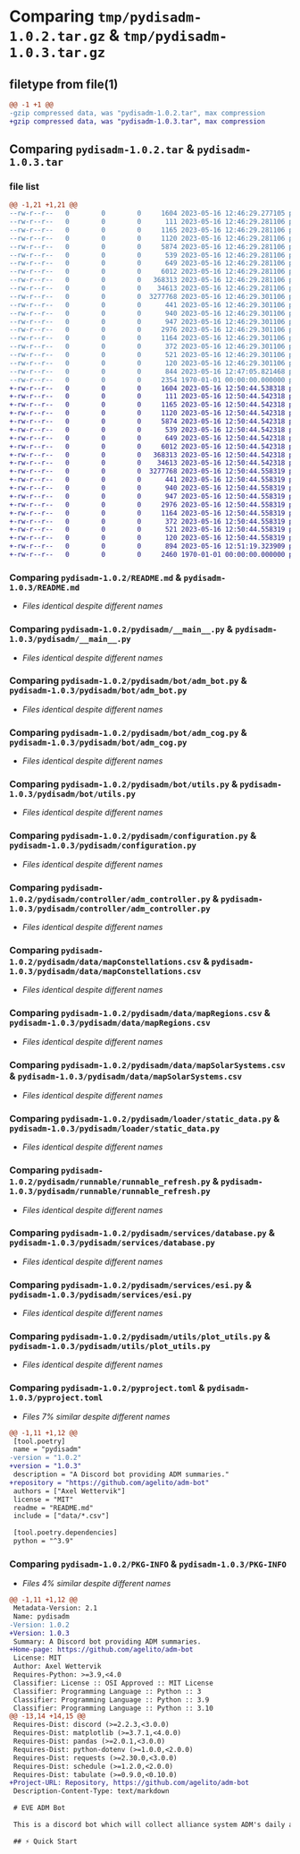 # Comparing `tmp/pydisadm-1.0.2.tar.gz` & `tmp/pydisadm-1.0.3.tar.gz`

## filetype from file(1)

```diff
@@ -1 +1 @@
-gzip compressed data, was "pydisadm-1.0.2.tar", max compression
+gzip compressed data, was "pydisadm-1.0.3.tar", max compression
```

## Comparing `pydisadm-1.0.2.tar` & `pydisadm-1.0.3.tar`

### file list

```diff
@@ -1,21 +1,21 @@
--rw-r--r--   0        0        0     1604 2023-05-16 12:46:29.277105 pydisadm-1.0.2/README.md
--rw-r--r--   0        0        0      111 2023-05-16 12:46:29.281106 pydisadm-1.0.2/pydisadm/__init__.py
--rw-r--r--   0        0        0     1165 2023-05-16 12:46:29.281106 pydisadm-1.0.2/pydisadm/__main__.py
--rw-r--r--   0        0        0     1120 2023-05-16 12:46:29.281106 pydisadm-1.0.2/pydisadm/bot/adm_bot.py
--rw-r--r--   0        0        0     5874 2023-05-16 12:46:29.281106 pydisadm-1.0.2/pydisadm/bot/adm_cog.py
--rw-r--r--   0        0        0      539 2023-05-16 12:46:29.281106 pydisadm-1.0.2/pydisadm/bot/utils.py
--rw-r--r--   0        0        0      649 2023-05-16 12:46:29.281106 pydisadm-1.0.2/pydisadm/configuration.py
--rw-r--r--   0        0        0     6012 2023-05-16 12:46:29.281106 pydisadm-1.0.2/pydisadm/controller/adm_controller.py
--rw-r--r--   0        0        0   368313 2023-05-16 12:46:29.281106 pydisadm-1.0.2/pydisadm/data/mapConstellations.csv
--rw-r--r--   0        0        0    34613 2023-05-16 12:46:29.281106 pydisadm-1.0.2/pydisadm/data/mapRegions.csv
--rw-r--r--   0        0        0  3277768 2023-05-16 12:46:29.301106 pydisadm-1.0.2/pydisadm/data/mapSolarSystems.csv
--rw-r--r--   0        0        0      441 2023-05-16 12:46:29.301106 pydisadm-1.0.2/pydisadm/loader/datasets.py
--rw-r--r--   0        0        0      940 2023-05-16 12:46:29.301106 pydisadm-1.0.2/pydisadm/loader/static_data.py
--rw-r--r--   0        0        0      947 2023-05-16 12:46:29.301106 pydisadm-1.0.2/pydisadm/runnable/runnable_refresh.py
--rw-r--r--   0        0        0     2976 2023-05-16 12:46:29.301106 pydisadm-1.0.2/pydisadm/services/database.py
--rw-r--r--   0        0        0     1164 2023-05-16 12:46:29.301106 pydisadm-1.0.2/pydisadm/services/esi.py
--rw-r--r--   0        0        0      372 2023-05-16 12:46:29.301106 pydisadm-1.0.2/pydisadm/utils/datetime_utils.py
--rw-r--r--   0        0        0      521 2023-05-16 12:46:29.301106 pydisadm-1.0.2/pydisadm/utils/plot_utils.py
--rw-r--r--   0        0        0      120 2023-05-16 12:46:29.301106 pydisadm-1.0.2/pydisadm/utils/thread_utils.py
--rw-r--r--   0        0        0      844 2023-05-16 12:47:05.821468 pydisadm-1.0.2/pyproject.toml
--rw-r--r--   0        0        0     2354 1970-01-01 00:00:00.000000 pydisadm-1.0.2/PKG-INFO
+-rw-r--r--   0        0        0     1604 2023-05-16 12:50:44.538318 pydisadm-1.0.3/README.md
+-rw-r--r--   0        0        0      111 2023-05-16 12:50:44.542318 pydisadm-1.0.3/pydisadm/__init__.py
+-rw-r--r--   0        0        0     1165 2023-05-16 12:50:44.542318 pydisadm-1.0.3/pydisadm/__main__.py
+-rw-r--r--   0        0        0     1120 2023-05-16 12:50:44.542318 pydisadm-1.0.3/pydisadm/bot/adm_bot.py
+-rw-r--r--   0        0        0     5874 2023-05-16 12:50:44.542318 pydisadm-1.0.3/pydisadm/bot/adm_cog.py
+-rw-r--r--   0        0        0      539 2023-05-16 12:50:44.542318 pydisadm-1.0.3/pydisadm/bot/utils.py
+-rw-r--r--   0        0        0      649 2023-05-16 12:50:44.542318 pydisadm-1.0.3/pydisadm/configuration.py
+-rw-r--r--   0        0        0     6012 2023-05-16 12:50:44.542318 pydisadm-1.0.3/pydisadm/controller/adm_controller.py
+-rw-r--r--   0        0        0   368313 2023-05-16 12:50:44.542318 pydisadm-1.0.3/pydisadm/data/mapConstellations.csv
+-rw-r--r--   0        0        0    34613 2023-05-16 12:50:44.542318 pydisadm-1.0.3/pydisadm/data/mapRegions.csv
+-rw-r--r--   0        0        0  3277768 2023-05-16 12:50:44.558319 pydisadm-1.0.3/pydisadm/data/mapSolarSystems.csv
+-rw-r--r--   0        0        0      441 2023-05-16 12:50:44.558319 pydisadm-1.0.3/pydisadm/loader/datasets.py
+-rw-r--r--   0        0        0      940 2023-05-16 12:50:44.558319 pydisadm-1.0.3/pydisadm/loader/static_data.py
+-rw-r--r--   0        0        0      947 2023-05-16 12:50:44.558319 pydisadm-1.0.3/pydisadm/runnable/runnable_refresh.py
+-rw-r--r--   0        0        0     2976 2023-05-16 12:50:44.558319 pydisadm-1.0.3/pydisadm/services/database.py
+-rw-r--r--   0        0        0     1164 2023-05-16 12:50:44.558319 pydisadm-1.0.3/pydisadm/services/esi.py
+-rw-r--r--   0        0        0      372 2023-05-16 12:50:44.558319 pydisadm-1.0.3/pydisadm/utils/datetime_utils.py
+-rw-r--r--   0        0        0      521 2023-05-16 12:50:44.558319 pydisadm-1.0.3/pydisadm/utils/plot_utils.py
+-rw-r--r--   0        0        0      120 2023-05-16 12:50:44.558319 pydisadm-1.0.3/pydisadm/utils/thread_utils.py
+-rw-r--r--   0        0        0      894 2023-05-16 12:51:19.323909 pydisadm-1.0.3/pyproject.toml
+-rw-r--r--   0        0        0     2460 1970-01-01 00:00:00.000000 pydisadm-1.0.3/PKG-INFO
```

### Comparing `pydisadm-1.0.2/README.md` & `pydisadm-1.0.3/README.md`

 * *Files identical despite different names*

### Comparing `pydisadm-1.0.2/pydisadm/__main__.py` & `pydisadm-1.0.3/pydisadm/__main__.py`

 * *Files identical despite different names*

### Comparing `pydisadm-1.0.2/pydisadm/bot/adm_bot.py` & `pydisadm-1.0.3/pydisadm/bot/adm_bot.py`

 * *Files identical despite different names*

### Comparing `pydisadm-1.0.2/pydisadm/bot/adm_cog.py` & `pydisadm-1.0.3/pydisadm/bot/adm_cog.py`

 * *Files identical despite different names*

### Comparing `pydisadm-1.0.2/pydisadm/bot/utils.py` & `pydisadm-1.0.3/pydisadm/bot/utils.py`

 * *Files identical despite different names*

### Comparing `pydisadm-1.0.2/pydisadm/configuration.py` & `pydisadm-1.0.3/pydisadm/configuration.py`

 * *Files identical despite different names*

### Comparing `pydisadm-1.0.2/pydisadm/controller/adm_controller.py` & `pydisadm-1.0.3/pydisadm/controller/adm_controller.py`

 * *Files identical despite different names*

### Comparing `pydisadm-1.0.2/pydisadm/data/mapConstellations.csv` & `pydisadm-1.0.3/pydisadm/data/mapConstellations.csv`

 * *Files identical despite different names*

### Comparing `pydisadm-1.0.2/pydisadm/data/mapRegions.csv` & `pydisadm-1.0.3/pydisadm/data/mapRegions.csv`

 * *Files identical despite different names*

### Comparing `pydisadm-1.0.2/pydisadm/data/mapSolarSystems.csv` & `pydisadm-1.0.3/pydisadm/data/mapSolarSystems.csv`

 * *Files identical despite different names*

### Comparing `pydisadm-1.0.2/pydisadm/loader/static_data.py` & `pydisadm-1.0.3/pydisadm/loader/static_data.py`

 * *Files identical despite different names*

### Comparing `pydisadm-1.0.2/pydisadm/runnable/runnable_refresh.py` & `pydisadm-1.0.3/pydisadm/runnable/runnable_refresh.py`

 * *Files identical despite different names*

### Comparing `pydisadm-1.0.2/pydisadm/services/database.py` & `pydisadm-1.0.3/pydisadm/services/database.py`

 * *Files identical despite different names*

### Comparing `pydisadm-1.0.2/pydisadm/services/esi.py` & `pydisadm-1.0.3/pydisadm/services/esi.py`

 * *Files identical despite different names*

### Comparing `pydisadm-1.0.2/pydisadm/utils/plot_utils.py` & `pydisadm-1.0.3/pydisadm/utils/plot_utils.py`

 * *Files identical despite different names*

### Comparing `pydisadm-1.0.2/pyproject.toml` & `pydisadm-1.0.3/pyproject.toml`

 * *Files 7% similar despite different names*

```diff
@@ -1,11 +1,12 @@
 [tool.poetry]
 name = "pydisadm"
-version = "1.0.2"
+version = "1.0.3"
 description = "A Discord bot providing ADM summaries."
+repository = "https://github.com/agelito/adm-bot"
 authors = ["Axel Wettervik"]
 license = "MIT"
 readme = "README.md"
 include = ["data/*.csv"]
 
 [tool.poetry.dependencies]
 python = "^3.9"
```

### Comparing `pydisadm-1.0.2/PKG-INFO` & `pydisadm-1.0.3/PKG-INFO`

 * *Files 4% similar despite different names*

```diff
@@ -1,11 +1,12 @@
 Metadata-Version: 2.1
 Name: pydisadm
-Version: 1.0.2
+Version: 1.0.3
 Summary: A Discord bot providing ADM summaries.
+Home-page: https://github.com/agelito/adm-bot
 License: MIT
 Author: Axel Wettervik
 Requires-Python: >=3.9,<4.0
 Classifier: License :: OSI Approved :: MIT License
 Classifier: Programming Language :: Python :: 3
 Classifier: Programming Language :: Python :: 3.9
 Classifier: Programming Language :: Python :: 3.10
@@ -13,14 +14,15 @@
 Requires-Dist: discord (>=2.2.3,<3.0.0)
 Requires-Dist: matplotlib (>=3.7.1,<4.0.0)
 Requires-Dist: pandas (>=2.0.1,<3.0.0)
 Requires-Dist: python-dotenv (>=1.0.0,<2.0.0)
 Requires-Dist: requests (>=2.30.0,<3.0.0)
 Requires-Dist: schedule (>=1.2.0,<2.0.0)
 Requires-Dist: tabulate (>=0.9.0,<0.10.0)
+Project-URL: Repository, https://github.com/agelito/adm-bot
 Description-Content-Type: text/markdown
 
 # EVE ADM Bot
 
 This is a discord bot which will collect alliance system ADM's daily and provide commands to display them in a convenient tier list.
 
 ## ⚡ Quick Start
```

